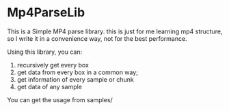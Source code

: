 # Mp4ParseLib

This is a Simple MP4 parse library. this is just for me learning mp4 structure, so I write it in a convenience way, not for the best performance.

Using this library, you can:

1. recursively get every box
2. get data from every box in a common way;
3. get information of every sample or chunk
4. get data of any sample

You can get the usage from samples/
